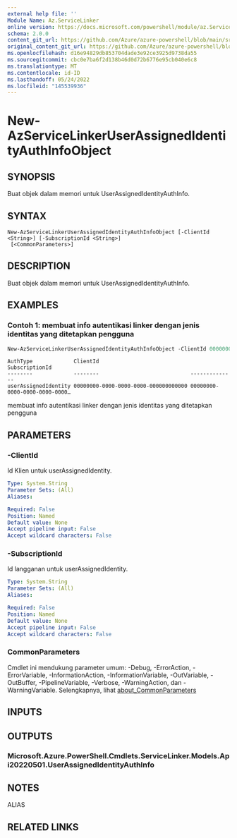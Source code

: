 ```yaml
---
external help file: ''
Module Name: Az.ServiceLinker
online version: https://docs.microsoft.com/powershell/module/az.ServiceLinker/new-azservicelinkeruserassignedidentityauthinfoobject
schema: 2.0.0
content_git_url: https://github.com/Azure/azure-powershell/blob/main/src/ServiceLinker/help/New-AzServiceLinkerUserAssignedIdentityAuthInfoObject.md
original_content_git_url: https://github.com/Azure/azure-powershell/blob/main/src/ServiceLinker/help/New-AzServiceLinkerUserAssignedIdentityAuthInfoObject.md
ms.openlocfilehash: d16e94829db853704dade3e92ce3925d9738da55
ms.sourcegitcommit: cbc0e7ba6f2d138b46d0d72b6776e95cb040e6c8
ms.translationtype: MT
ms.contentlocale: id-ID
ms.lasthandoff: 05/24/2022
ms.locfileid: "145539936"
---
```

# New-AzServiceLinkerUserAssignedIdentityAuthInfoObject

## SYNOPSIS
Buat objek dalam memori untuk UserAssignedIdentityAuthInfo.

## SYNTAX

```
New-AzServiceLinkerUserAssignedIdentityAuthInfoObject [-ClientId <String>] [-SubscriptionId <String>]
 [<CommonParameters>]
```

## DESCRIPTION
Buat objek dalam memori untuk UserAssignedIdentityAuthInfo.

## EXAMPLES

### Contoh 1: membuat info autentikasi linker dengan jenis identitas yang ditetapkan pengguna
```powershell
New-AzServiceLinkerUserAssignedIdentityAuthInfoObject -ClientId 00000000-0000-0000-0000-000000000000 -SubscriptionId 00000000-0000-0000-0000-000000000000
```

```output
AuthType             ClientId                             SubscriptionId
--------             --------                             --------------
userAssignedIdentity 00000000-0000-0000-0000-000000000000 00000000-0000-0000-0000-0000… 
```

membuat info autentikasi linker dengan jenis identitas yang ditetapkan pengguna

## PARAMETERS

### -ClientId
Id Klien untuk userAssignedIdentity.

```yaml
Type: System.String
Parameter Sets: (All)
Aliases:

Required: False
Position: Named
Default value: None
Accept pipeline input: False
Accept wildcard characters: False
```

### -SubscriptionId
Id langganan untuk userAssignedIdentity.

```yaml
Type: System.String
Parameter Sets: (All)
Aliases:

Required: False
Position: Named
Default value: None
Accept pipeline input: False
Accept wildcard characters: False
```

### CommonParameters
Cmdlet ini mendukung parameter umum: -Debug, -ErrorAction, -ErrorVariable, -InformationAction, -InformationVariable, -OutVariable, -OutBuffer, -PipelineVariable, -Verbose, -WarningAction, dan -WarningVariable. Selengkapnya, lihat [about_CommonParameters](http://go.microsoft.com/fwlink/?LinkID=113216)

## INPUTS

## OUTPUTS

### Microsoft.Azure.PowerShell.Cmdlets.ServiceLinker.Models.Api20220501.UserAssignedIdentityAuthInfo

## NOTES

ALIAS

## RELATED LINKS

